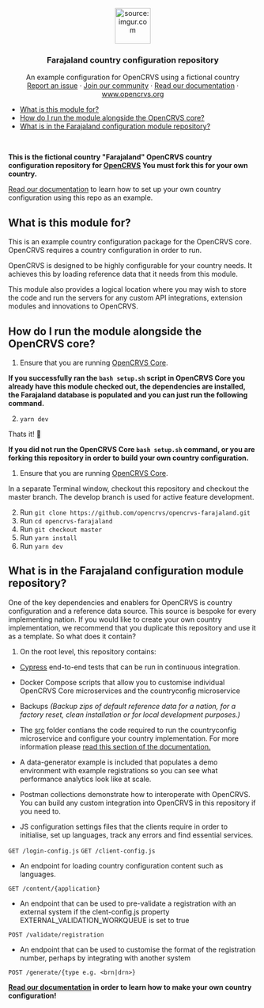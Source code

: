 <p align="center"> <a href="https://www.opencrvs.org"><img src="https://i.imgur.com/W7ULmox.png" title="source: imgur.com" / style="max-width:100%;"width="72" height="72"></a>
</p>
<h3 align="center">Farajaland country configuration repository</h3>
<p align="center">An example configuration for OpenCRVS using a fictional country
<br>
<a href="https://github.com/opencrvs/opencrvs-core/issues">Report an issue</a>  ·  <a href="https://community.opencrvs.org">Join our community</a>  ·  <a href="https://documentation.opencrvs.org">Read our documentation</a>  ·  <a href="https://www.opencrvs.org">www.opencrvs.org</a></p>

<!-- START doctoc generated TOC please keep comment here to allow auto update -->
<!-- DON'T EDIT THIS SECTION, INSTEAD RE-RUN doctoc TO UPDATE -->

- [What is this module for?](#what-is-this-module-for)
- [How do I run the module alongside the OpenCRVS core?](#how-do-i-run-the-module-alongside-the-opencrvs-core)
- [What is in the Farajaland configuration module repository?](#what-is-in-the-farajaland-configuration-module-repository)

<!-- END doctoc generated TOC please keep comment here to allow auto update -->
<br>

**This is the fictional country "Farajaland" OpenCRVS country configuration repository for [OpenCRVS](https://github.com/opencrvs/opencrvs-core) You must fork this for your own country.**

<a href="https://documentation.opencrvs.org">Read our documentation</a> to learn how to set up your own country configuration using this repo as an example.

## What is this module for?

This is an example country configuration package for the OpenCRVS core. OpenCRVS requires a country configuration in order to run.

OpenCRVS is designed to be highly configurable for your country needs. It achieves this by loading reference data that it needs from this module. 

This module also provides a logical location where you may wish to store the code and run the servers for any custom API integrations, extension modules and innovations to OpenCRVS.

## How do I run the module alongside the OpenCRVS core?

1. Ensure that you are running [OpenCRVS Core](https://github.com/opencrvs/opencrvs-core).  

**If you successfully ran the `bash setup.sh` script in OpenCRVS Core you already have this module checked out, the dependencies are installed, the Farajaland database is populated and you can just run the following command.** 

2. `yarn dev`

Thats it! 🎉

**If you did not run the OpenCRVS Core `bash setup.sh` command, or you are forking this repository in order to build your own country configuration.** 

1. Ensure that you are running [OpenCRVS Core](https://github.com/opencrvs/opencrvs-core).  

In a separate Terminal window, checkout this repository and checkout the master branch.  The develop branch is used for active feature development.

2. Run `git clone https://github.com/opencrvs/opencrvs-farajaland.git`
3. Run `cd opencrvs-farajaland`
4. Run `git checkout master`
5. Run `yarn install`
6. Run `yarn dev`

## What is in the Farajaland configuration module repository?

One of the key dependencies and enablers for OpenCRVS is country configuration and a reference data source. This source is bespoke for every implementing nation. If you would like to create your own country implementation, we recommend that you duplicate this repository and use it as a template. So what does it contain?

1. On the root level, this repository contains:

- [Cypress](https://www.cypress.io/) end-to-end tests that can be run in continuous integration.

- Docker Compose scripts that allow you to customise individual OpenCRVS Core microservices and the countryconfig microservice

- Backups _(Backup zips of default reference data for a nation, for a factory reset, clean installation or for local development purposes.)_

- The [src](https://github.com/opencrvs/opencrvs-farajaland/master/src) folder contians the code required to run the countryconfig microservice and configure your country implementation.  For more information please [read this section of the documentation.](https://documentation.opencrvs.org/setup/3.-installation/3.2-set-up-your-own-country-configuration)

- A data-generator example is included that populates a demo environment with example registrations so you can see what performance analytics look like at scale. 

- Postman collections demonstrate how to interoperate with OpenCRVS.  You can build any custom integration into OpenCRVS in this repository if you need to.

- JS configuration settings files that the clients require in order to initialise, set up languages, track any errors and find essential services.

`GET /login-config.js`
`GET /client-config.js`

- An endpoint for loading country configuration content such as languages.

`GET /content/{application}`

- An endpoint that can be used to pre-validate a registration with an external system if the clent-config.js property EXTERNAL_VALIDATION_WORKQUEUE is set to true 

`POST /validate/registration`

- An endpoint that can be used to customise the format of the registration number, perhaps by integrating with another system

`POST /generate/{type e.g. <brn|drn>}`

**<a href="https://documentation.opencrvs.org">Read our documentation</a> in order to learn how to make your own country configuration!**

